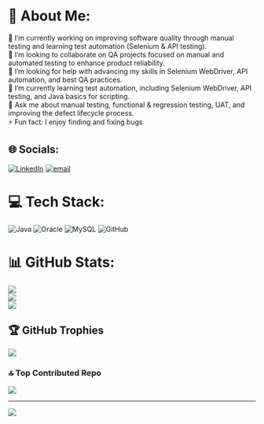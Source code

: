 # 💫 About Me:
🔭 I’m currently working on improving software quality through manual testing and learning test automation (Selenium & API testing).<br>👯 I’m looking to collaborate on QA projects focused on manual and automated testing to enhance product reliability.<br>🤝 I’m looking for help with advancing my skills in Selenium WebDriver, API automation, and best QA practices.<br>🌱 I’m currently learning test automation, including Selenium WebDriver, API testing, and Java basics for scripting.<br>💬 Ask me about manual testing, functional & regression testing, UAT, and improving the defect lifecycle process.<br>⚡ Fun fact: I enjoy finding and fixing bugs 


## 🌐 Socials:
[![LinkedIn](https://img.shields.io/badge/LinkedIn-%230077B5.svg?logo=linkedin&logoColor=white)](https://linkedin.com/in/www.linkedin.com/in/sudhansuchoudhury) [![email](https://img.shields.io/badge/Email-D14836?logo=gmail&logoColor=white)](mailto:te.sudhansu@gmail.com) 

# 💻 Tech Stack:
![Java](https://img.shields.io/badge/java-%23ED8B00.svg?style=plastic&logo=openjdk&logoColor=white) ![Oracle](https://img.shields.io/badge/Oracle-F80000?style=plastic&logo=oracle&logoColor=white) ![MySQL](https://img.shields.io/badge/mysql-4479A1.svg?style=plastic&logo=mysql&logoColor=white) ![GitHub](https://img.shields.io/badge/github-%23121011.svg?style=plastic&logo=github&logoColor=white)
# 📊 GitHub Stats:
![](https://github-readme-stats.vercel.app/api?username=Sudhansuchoudhury&theme=dark&hide_border=false&include_all_commits=false&count_private=false)<br/>
![](https://nirzak-streak-stats.vercel.app/?user=Sudhansuchoudhury&theme=dark&hide_border=false)<br/>
![](https://github-readme-stats.vercel.app/api/top-langs/?username=Sudhansuchoudhury&theme=dark&hide_border=false&include_all_commits=false&count_private=false&layout=compact)

## 🏆 GitHub Trophies
![](https://github-profile-trophy.vercel.app/?username=Sudhansuchoudhury&theme=gruvbox&no-frame=true&no-bg=false&margin-w=4)

### 🔝 Top Contributed Repo
![](https://github-contributor-stats.vercel.app/api?username=Sudhansuchoudhury&limit=5&theme=nightowl&combine_all_yearly_contributions=true)

---
[![](https://visitcount.itsvg.in/api?id=Sudhansuchoudhury&icon=6&color=0)](https://visitcount.itsvg.in)

<!-- Proudly created with GPRM ( https://gprm.itsvg.in ) -->
